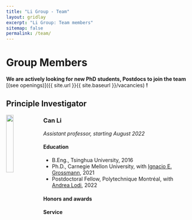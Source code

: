 ```yaml
---
title: "Li Group - Team"
layout: gridlay
excerpt: "Li Group: Team members"
sitemap: false
permalink: /team/
---
```


# Group Members

 **We are actively looking for new PhD students, Postdocs to join the team** [(see openings)]({{ site.url }}{{ site.baseurl }}/vacancies) **!**

## Principle Investigator

<img src="{{ site.url }}{{ site.baseurl }}/images/teampic/Can_Li.jpg" class="img-responsive" width="20%" style="float: left" />
<div class="sqs-block-content"> 
  <h3>Can Li</h3>
   <i> Assistant professor, starting August 2022</i>
   <h4>Education</h4>
   <ul style="overflow: hidden">
   <li>B.Eng., Tsinghua University, 2016</li>
 <li>Ph.D., Carnegie Mellon University, with <a href="http://egon.cheme.cmu.edu/" target="_blank">Ignacio E. Grossmann</a>, 2021</li>
 <li>Postdoctoral Fellow, Polytechnique Montréal, with <a href="https://www.gerad.ca/en/people/andrea-lodi" target="_blank">Andrea Lodi</a>, 2022</li>
</ul>

 <h4>Honors and awards</h4>
 <h4>Service</h4>
 </div>


<br /><br /><br /><br /><br /><br /><br /><br /><br /><br /><br />

